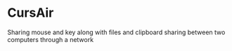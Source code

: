 # CursAir
Sharing mouse and key along with files and clipboard sharing between two computers through a network
